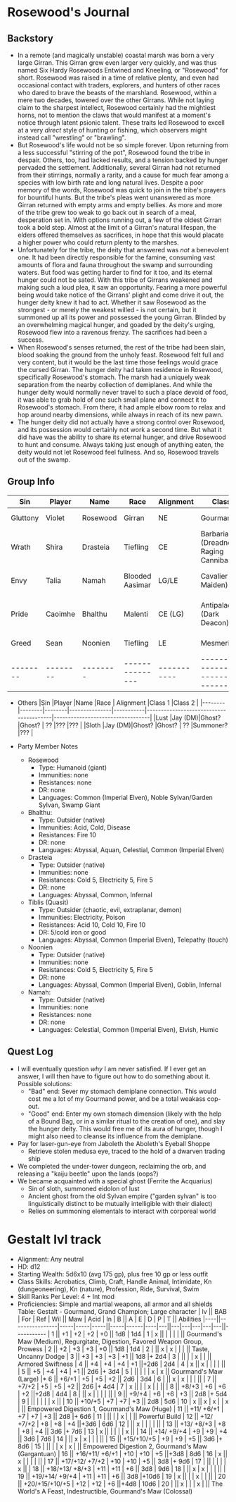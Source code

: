 # Rosewood's Journal
## Backstory
- In a remote (and magically unstable) coastal marsh was born a very large Girran. This Girran grew even larger very quickly, and was thus named Six Hardy Rosewoods Entwined and Kneeling, or "Rosewood" for short. Rosewood was raised in a time of relative plenty, and even had occasional contact with traders, explorers, and hunters of other races who dared to brave the beasts of the marshland. Rosewood, within a mere two decades, towered over the other Girrans. While not laying claim to the sharpest intellect, Rosewood certainly had the mightiest horns, not to mention the claws that would manifest at a moment's notice through latent psionic talent. These traits led Rosewood to excell at a very *direct* style of hunting or fishing, which observers might instead call "wrestling" or "brawling".
- But Rosewood's life would not be so simple forever. Upon returning from a less successful "stirring of the pot", Rosewood found the tribe in despair. Others, too, had lacked results, and a tension backed by hunger pervaded the settlement. Additionally, several Girran had not returned from their stirrings, normally a rarity, and a cause for much fear among a species with low birth rate and long natural lives. Despite a poor memory of the words, Rosewood was quick to join in the tribe's prayers for bountiful hunts. But the tribe's pleas went unanswered as more Girran returned with empty arms and empty bellies. As more and more of the tribe grew too weak to go back out in search of a meal, desperation set in. With options running out, a few of the oldest Girran took a bold step. Almost at the limit of a Girran's natural lifespan, the elders offered themselves as sacrifices, in hope that this would placate a higher power who could return plenty to the marshes.
- Unfortunately for the tribe, the deity that answered was *not* a benevolent one. It had been directly responsible for the famine, consuming vast amounts of flora and fauna throughout the swamp and surrounding waters. But food was getting harder to find for it too, and its eternal hunger could not be sated. With this tribe of Girrans weakened and making such a loud plea, it saw an opportunity. Fearing a more powerful being would take notice of the Girrans' plight and come drive it out, the hunger deity knew it had to act.
Whether it saw Rosewood as the strongest - or merely the weakest willed - is not certain, but it summoned up all its power and possessed the young Girran. Blinded by an overwhelming magical hunger, and goaded by the deity's urging, Rosewood flew into a ravenous frenzy. The sacrifices had been a success.
- When Rosewood's senses returned, the rest of the tribe had been slain, blood soaking the ground from the unholy feast. Rosewood felt full and very content, but it would be the last time those feelings would grace the cursed Girran. The hunger deity had taken residence in Rosewood, specifically Rosewood's stomach. The marsh had a uniquely weak separation from the nearby collection of demiplanes. And while the hunger deity would normally never travel to such a place devoid of food, it was able to grab hold of one such small plane and connect it to Rosewood's stomach. From there, it had ample elbow room to relax and hop around nearby dimensions, while always in reach of its new pawn.
- The hunger deity did not actually have a strong control over Rosewood, and its possession would certainly not work a second time. But what it did have was the ability to share its eternal hunger, and drive Rosewood to hunt and consume. Always taking just enough of anything eaten, the deity would not let Rosewood feel fullness. And so, Rosewood travels out of the swamp.

## Group Info
|Sin     |Player  |Name    |Race           | Alignment |Class 1                                 |Class 2                           |
|--------|--------|--------|---------------|-----------|----------------------------------------|----------------------------------|
|Gluttony|Violet  |Rosewood|Girran         | NE        |Gourmand                                |Grand Champion                    |
|Wrath   |Shira   |Drasteia|Tiefling       | CE        |Barbarian (Dreadnought, Raging Cannibal)|Cleric (Fiendish Vessel)          |
|Envy    |Talia   |Namah   |Blooded Aasimar| LG/LE     |Cavalier (Grey Maiden)                  |Medium (Fiend Keeper)             |
|Pride   |Caoimhe |Bhalthu |Malenti        | CE (LG)   |Antipaladin (Dark Deacon)               |Monk (Scaled Fist, Martial Artist)|
|Greed   |Sean    |Noonien |Tiefling       | LE        |Mesmerist                               |Rogue (True Professional)         |
|--------|--------|--------|---------------|-----------|----------------------------------------|----------------------------------|

- Others
|Sin     |Player  |Name    |Race           | Alignment |Class 1                                 |Class 2                           |
|--------|--------|--------|---------------|-----------|----------------------------------------|----------------------------------|
|Lust    |Jay (DM)|Ghost?  |Ghost?         | ??        |???                                     |???                               |
|Sloth   |Jay (DM)|Ghost?  |Ghost?         | ??        |Summoner?                               |???                               |

- Party Member Notes
    - Rosewood
        - Type: Humanoid (giant)
        - Immunities: none
        - Resistances: none
        - DR: none
        - Languages: Common (Imperial Elven), Noble Sylvan/Garden Sylvan, Swamp Giant
    - Bhalthu:
        - Type: Outsider (native)
        - Immunities: Acid, Cold, Disease
        - Resistances: Fire 10
        - DR: none
        - Languages: Abyssal, Aquan, Celestial, Common (Imperial Elven)
    - Drasteia
        - Type: Outsider (native)
        - Immunities: none
        - Resistances: Cold 5, Electricity 5, Fire 5
        - DR: none
        - Languages: Abyssal, Common, Infernal
    - Tiblis (Quasit)
        - Type: Outsider (chaotic, evil, extraplanar, demon)
        - Immunities: Electricity, Poison
        - Resistances: Acid 10, Cold 10, Fire 10
        - DR: 5/cold iron or good
        - Languages: Abyssal, Common (Imperial Elven), Telepathy (touch)
    - Noonien
        - Type: Outsider (native)
        - Immunities: none
        - Resistances: Cold 5, Electricity 5, Fire 5
        - DR: none
        - Languages: Abyssal, Common (Imperial Elven), Goblin, Infernal
    - Namah:
        - Type: Outsider (native)
        - Immunities: none
        - Resistances: none
        - DR: none
        - Languages: Celestial, Common (Imperial Elven), Elvish, Humic

## Quest Log
- I will eventually question *why* I am never satisfied. If I ever get an answer, I will then have to figure out how to do something about it. Possible solutions:
    - "Bad" end: Sever my stomach demiplane connection. This would cost me a lot of my Gourmand power, and be a total weakass cop-out.
    - "Good" end: Enter my own stomach dimension (likely with the help of a Bound Bag, or in a similar ritual to the creation of one), and slay the hunger deity. This would free me of its aura of hunger, though I might also need to cleanse its influence from the demiplane.
- Pay for laser-gun-eye from Jaboleth the Aboleth's Eyeball Shoppe
    - Retrieve stolen medusa eye, traced to the hold of a dwarven trading ship
- We completed the under-tower dungeon, reclaiming the orb, and releasing a "kaiju beetle" upon the lands (oops?)
- We became acquainted with a special ghost (Ferrite the Acquarius)
    - Sin of sloth, summoned eidolon of lust
    - Ancient ghost from the old Sylvan empire ("garden sylvan" is too linguistically distinct to be mutually intelligible with their dialect)
    - Relies on summoning elementals to interact with corporeal world

# Gestalt lvl track
- Alignment: Any neutral
- HD: d12
- Starting Wealth: 5d6x10 (avg 175 gp), plus free 10 gp or less outfit
- Class Skills: Acrobatics, Climb, Craft, Handle Animal, Intimidate, Kn (dungeoneering), Kn (nature), Profession, Ride, Survival, Swim
- Skill Ranks Per Level: 4 + Int mod
- Proficiencies: Simple and martial weapons, all armor and all shields
Table: Gestalt - Gourmand, Grand Champion; Large character
| lv || BAB            | For | Ref | Wil || Maw | Acid | In | B || A | E | D | P | T || Abilities
|----||----------------|-----|-----|-----||-----|------|----|---||---|---|---|---|---||-----------
|  1 ||             +1 |  +2 |  +2 |  +0 || 1d8 |  1d4 |  1 | x ||   |   |   |   |   || Gourmand's Maw (Medium), Regurgitate, Digestion, Favored Weapon Group, Prowess
|  2 ||             +2 |  +3 |  +3 |  +0 || 1d8 |  1d4 |  2 |   || x | x |   |   |   || Taste, Uncanny Dodge
|  3 ||             +3 |  +3 |  +3 |  +1 || 1d8 |+ 2d4 |  3 |   ||   |   | x |   |   || Armored Swiftness
|  4 ||             +4 |  +4 |  +4 |  +1 ||+2d6 |  2d4 |  4 | x || x |   |   |   |   ||
|  5 ||             +5 |  +4 |  +4 |  +1 || 2d6 |+ 3d4 |  5 |   ||   |   |   | x | x || Gourmand's Maw (Large)
|* 6 ||          +6/+1 |  +5 |  +5 |  +2 || 2d6 |  3d4 |  6 |   || x | x |   |   |   ||
|  7 ||          +7/+2 |  +5 |  +5 |  +2 || 2d6 |+ 4d4 |  7 | x ||   |   | x |   |   ||
|  8 ||          +8/+3 |  +6 |  +6 |  +2 ||+2d8 |  4d4 |  8 |   || x |   |   |   |   ||
|  9 ||          +9/+4 |  +6 |  +6 |  +3 || 2d8 |+ 5d4 |  9 |   ||   |   |   |   | x ||
| 10 ||         +10/+5 |  +7 |  +7 |  +3 || 2d8 |  5d6 | 10 | x || x | x |   | x |   || Empowered Digestion 1, Gourmand's Maw (Huge)
| 11 ||     +11/ +6/+1 |  +7 |  +7 |  +3 || 2d8 |+ 6d6 | 11 |   ||   |   | x |   |   || Powerful Build
| 12 ||     +12/ +7/+2 |  +8 |  +8 |  +4 ||+3d6 |  6d6 | 12 |   || x |   |   |   |   ||
| 13 ||     +13/ +8/+3 |  +8 |  +8 |  +4 || 3d6 |+ 7d6 | 13 | x ||   |   |   |   | x ||
| 14 ||     +14/ +9/+4 |  +9 |  +9 |  +4 || 3d6 |  7d6 | 14 |   || x | x |   |   |   ||
| 15 ||     +15/+10/+5 |  +9 |  +9 |  +5 || 3d6 |+ 8d6 | 15 |   ||   |   | x | x |   || Empowered Digestion 2, Gourmand's Maw (Gargantuan)
| 16 || +16/+11/ +6/+1 | +10 | +10 |  +5 ||+3d8 |  8d6 | 16 | x || x |   |   |   |   ||
| 17 || +17/+12/ +7/+2 | +10 | +10 |  +5 || 3d8 |+ 9d6 | 17 |   ||   |   |   |   | x ||
| 18 || +18/+13/ +8/+3 | +11 | +11 |  +6 || 3d8 |  9d6 | 18 |   || x | x |   |   |   ||
| 19 || +19/+14/ +9/+4 | +11 | +11 |  +6 || 3d8 |+10d6 | 19 | x ||   |   | x |   |   ||
| 20 || +20/+15/+10/+5 | +12 | +12 |  +6 ||+4d8 | 10d6 | 20 |   || x |   |   | x |   || The World's A Feast, Indestructible, Gourmand's Maw (Colossal)
